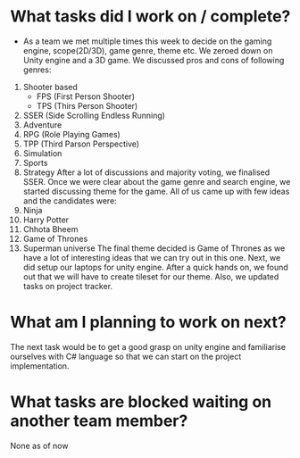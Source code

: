 # What tasks did I work on / complete?
- As a team we met multiple times this week to decide on the gaming engine, scope(2D/3D), game genre, theme etc. We zeroed down on Unity engine and a 3D game. We discussed pros and cons of following genres: 
1. Shooter based 
    - FPS (First Person Shooter)
    - TPS (Thirs Person Shooter)
2. SSER (Side Scrolling Endless Running)
3. Adventure
4. RPG (Role Playing Games)
5. TPP (Third Parson Perspective)
6. Simulation
7. Sports
8. Strategy
After a lot of discussions and majority voting, we finalised SSER.
Once we were clear about the game genre and search engine, we started discussing theme for the game. All of us came up with few ideas and the candidates were: 
1. Ninja
2. Harry Potter
3. Chhota Bheem
4. Game of Thrones
5. Superman universe
The final theme decided is Game of Thrones as we have a lot of interesting ideas that we can try out in this one.
Next, we did setup our laptops for unity engine. After a quick hands on, we found out that we will have to create tileset for our theme.
Also, we updated tasks on project tracker.

# What am I planning to work on next?
The next task would be to get a good grasp on unity engine and familiarise ourselves with C# language so that we can start on the project implementation. 

# What tasks are blocked waiting on another team member?
None as of now
